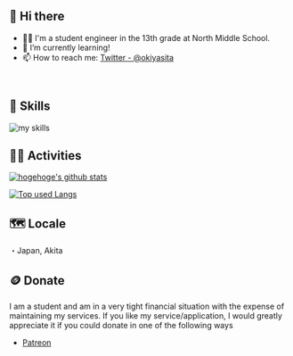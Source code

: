 
## 👋 Hi there

- 🧑‍💻 I'm a student engineer in the 13th grade at North Middle School.
- 🌱 I’m currently learning!
- 📫 How to reach me: [Twitter - @okiyasita](https://twitter.com/okiyasita)
<br>

<!-- アイコンの選択肢一覧：https://arc.net/l/quote/zizyykfh -->
## 🌱 Skills
<img alt="my skills" src="https://skillicons.dev/icons?theme=dark&perline=7&i=html,css,js,ts" />
<br>

## 🏃‍♀️ Activities
[![hogehoge's github stats](https://github-readme-stats.vercel.app/api?username=code-ik&hide=contribs&count_private=true&show_icons=true&theme=tokyonight)](https://github.com/code-ik/)

[![Top used Langs](https://github-readme-stats.vercel.app/api/top-langs/?username=code-ik&layout=compact&theme=tokyonight)](https://github.com/code-ik/)

## 🗺️ Locale

・Japan, Akita

## 🪙 Donate

I am a student and am in a very tight financial situation with the expense of maintaining my services.
If you like my service/application, I would greatly appreciate it if you could donate in one of the following ways

- [Patreon](https://patreon.com/code_ik?utm_medium=unknown&utm_source=join_link&utm_campaign=creatorshare_creator&utm_content=copyLink)
